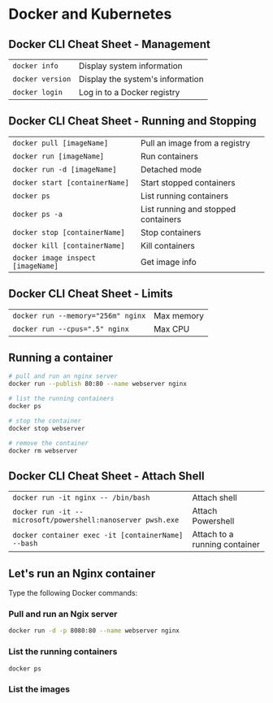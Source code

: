 # Docker and Kubernetes

## Docker CLI Cheat Sheet - Management

|       |     |
| ----- |-----|
| `docker info` | Display system information |
| `docker version` | Display the system's information |
| `docker login` | Log in to a Docker registry |

## Docker CLI Cheat Sheet - Running and Stopping
|       |     |
| ----- |-----|
| `docker pull [imageName]` | Pull an image from a registry |
| `docker run [imageName]` | Run containers |
| `docker run -d [imageName]` | Detached mode |
| `docker start [containerName]` | Start stopped containers |
| `docker ps` | List running containers | 
| `docker ps -a` | List running and stopped containers | 
| `docker stop [containerName]` | Stop containers | 
| `docker kill [containerName]` | Kill containers |
| `docker image inspect [imageName]` | Get image info |

## Docker CLI Cheat Sheet - Limits
|       |     |
| ----- |-----|
| `docker run --memory="256m" nginx` | Max memory |
| `docker run --cpus=".5" nginx` | Max CPU |

## Running a container
```bash
# pull and run an nginx server
docker run --publish 80:80 --name webserver nginx

# list the running containers
docker ps

# stop the container
docker stop webserver

# remove the container
docker rm webserver
```

## Docker CLI Cheat Sheet - Attach Shell
|       |     |
| ----- |-----|
| `docker run -it nginx -- /bin/bash` | Attach shell |
| `docker run -it -- microsoft/powershell:nanoserver pwsh.exe` | Attach Powershell |
| `docker container exec -it [containerName] --bash` | Attach to a running container |

## Let's run an Nginx container

Type the following Docker commands:

### Pull and run an Ngix server
```bash
docker run -d -p 8080:80 --name webserver nginx
```
### List the running containers
```bash
docker ps
```
### List the images